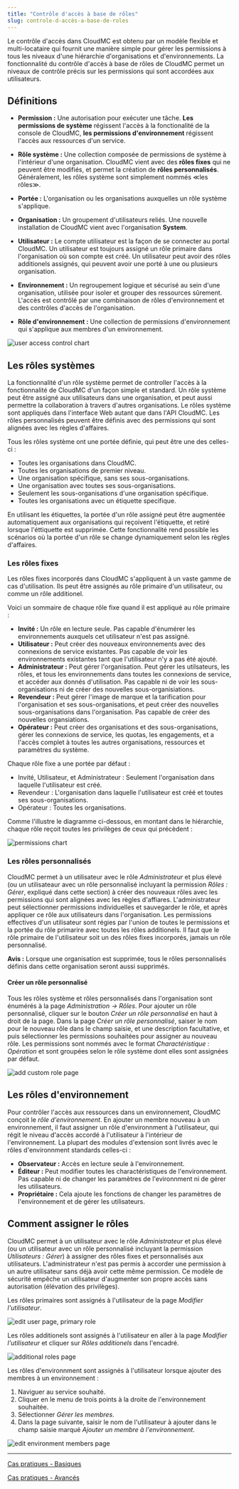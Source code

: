 ```yaml
---
title: "Contrôle d'accès à base de rôles"
slug: controle-d-accès-a-base-de-roles
---
```



Le contrôle d'accès dans CloudMC est obtenu par un modèle flexible et multi-locataire qui fournit une manière simple pour gérer les permissions à tous les niveaux d'une hiérarchie d'organisations et d'environnements.  La fonctionnalité du contrôle d'accès à base de rôles de CloudMC permet un niveaux de contrôle précis sur les permissions qui sont accordées aux utilisateurs.

## Définitions
- **Permission :** Une autorisation pour exécuter une tâche.  **Les permissions de système** régissent l'accès à la fonctionalité de la console de CloudMC, **les permissions d'environnement** régissent l'accès aux ressources d'un service.

- **Rôle système :** Une collection composée de permissions de système à l'intérieur d'une organisation.  CloudMC vient avec des **rôles fixes** qui ne peuvent être modifiés, et permet la création de **rôles personnalisés**.  Généralement, les rôles système sont simplement nommés ≪les rôles≫.

- **Portée :**  L'organisation ou les organisations auxquelles un rôle système s'applique.

- **Organisation :**  Un groupement d'utilisateurs reliés.  Une nouvelle installation de CloudMC vient avec l'organisation **System**.

- **Utilisateur :**  Le compte utilisateur est la façon de se connecter au portal CloudMC.  Un utilisateur est toujours assigné un rôle primaire dans l'organisation où son compte est créé.  Un utilisateur peut avoir des rôles additionels assignés, qui peuvent avoir une porté à une ou plusieurs organisation.

- **Environnement :** Un regroupement logique et sécurisé au sein d'une organisation, utilisée pour isoler et grouper des ressources sûrement.  L'accès est contrôlé par une combinaison de rôles d'environnement et des contrôles d'accès de l'organisation.

- **Rôle d'environnement :**  Une collection de permissions d'environnement qui s'applique aux membres d'un environnement.

![user access control chart](/assets/rbac-roles-chart-fr.png)

## Les rôles systèmes

La fonctionnalité d'un rôle système permet de controller l'accès à la fonctionnalité de CloudMC d'un façon simple et standard.  Un rôle système peut être assigné aux utilisateurs dans une organisation, et peut aussi permettre la collaboration à travers d'autres organisations.  Le rôles système sont appliqués dans l'interface Web autant que dans l'API CloudMC.  Les rôles personnalisés peuvent être définis avec des permissions qui sont alignées avec les règles d'affaires.

Tous les rôles système ont une portée définie, qui peut être une des celles-ci :
- Toutes les organisations dans CloudMC.
- Toutes les organisations de premier niveau.
- Une organisation spécifique, sans ses sous-organisations.
- Une organisation avec toutes ses sous-organisations.
- Seulement les sous-organisations d'une organisation spécifique.
- Toutes les organisations avec un étiquette specifique.

En utilisant les étiquettes, la portée d'un rôle assigné peut être augmentée automatiquement aux organisations qui reçoivent l'étiquette, et retiré lorsque l'éttiquette est supprimée.  Cette fonctionnalité rend possible les scénarios où la portée d'un rôle se change dynamiquement selon les règles d'affaires.

### Les rôles fixes
Les rôles fixes incorporés dans CloudMC s'appliquent à un vaste gamme de cas d'utilisation.  Ils peut être assignés au rôle primaire d'un utilisateur, ou comme un rôle additionel.

Voici un sommaire de chaque rôle fixe quand il est appliqué au rôle primaire :

- **Invité :**  Un rôle en lecture seule.  Pas capable d'énumérer les environnements auxquels cet utilisateur n'est pas assigné.
- **Utilisateur :**  Peut créer des nouveaux environnements avec des connexions de service existantes.  Pas capable de voir les environnements existantes tant que l'utilisateur n'y a pas été ajouté.
- **Administrateur :**  Peut gérer l'organisation.  Peut gérer les utilsateurs, les rôles, et tous les environnements dans toutes les connexions de service, et accéder aux donnés d'utilisation.  Pas capable ni de voir les sous-organisations ni de créer des nouvelles sous-organisiations.
- **Revendeur :** Peut gérer l'image de marque et la tarification pour l'organisation et ses sous-organisations, et peut créer des nouvelles sous-organisations dans l'organisation.  Pas capable de créer des nouvelles organsiations.
- **Opérateur :** Peut créer des organisations et des sous-organisations, gérer les connexions de service, les quotas, les engagements, et a l'accès complet à toutes les autres organisations, ressources et paramètres du système.

Chaque rôle fixe a une portée par défaut :
- Invité, Utilisateur, et Administrateur :  Seulement l'organisation dans laquelle l'utilisateur est créé.
- Revendeur : L'organisation dans laquelle l'utilisateur est créé et toutes ses sous-organisations.
- Opérateur : Toutes les organisations.

Comme l'illustre le diagramme ci-dessous, en montant dans le hiérarchie, chaque rôle reçoit toutes les privilèges de ceux qui précèdent :

![permissions chart](/assets/rbac-permissions-fr.png)

### Les rôles personnalisés

CloudMC permet à un utilisateur avec le rôle *Administrateur* et plus élevé (ou un utilisateaur avec un rôle personnalisé incluyant la permission *Rôles : Gérer*, expliqué dans cette section) à créer des nouveaux rôles avec les permissions qui sont alignées avec les règles d'affiares.  L'administrateur peut sélectionner permissions individuelles et sauvegarder le rôle, et après appliquer ce rôle aux utilisateurs dans l'organisation.  Les permissions effectives d'un utilisateur sont régies par l'union de toutes le permissions et la portée du rôle primarire avec toutes les rôles additionels.  Il faut que le rôle primaire de l'utilisateur soit un des rôles fixes incorporés, jamais un rôle personnalisé.

**Avis :** Lorsque une organisation est supprimée, tous le rôles personnalisés définis dans cette organisation seront aussi supprimés.

#### Créer un rôle personnalisé
Tous les rôles système et rôles personnalisés dans l'organisation sont énumérés à la page *Administration -> Rôles*.  Pour ajouter un rôle personnalisé, cliquer sur le bouton *Créer un rôle personnalisé* en haut à droit de la page.  Dans la page *Créer un rôle personnalisé*, saiser le nom pour le nouveau rôle dans le champ saisie, et une description facultative, et puis sélectionner les permissions souhaitées pour assigner au nouveau rôle.  Les permissions sont nommés avec le format *Charactéristique : Opération* et sont groupées selon le rôle système dont elles sont assignées par défaut.

![add custom role page](/assets/rbac-add_custom_role-en.png)

## Les rôles d'environnement
Pour contrôler l'accès aux ressources dans un environnement, CloudMC conçoit le *rôle d'environnement*.  En ajouter un membre nouveau à un environnement, il faut assigner un rôle d'environnment à l'utilisateur, qui régit le niveau d'accès accordé à l'utilisateur à l'intérieur de l'environnement.  La plupart des modules d'extension sont livrés avec le rôles d'environnment standards celles-ci :

- **Observateur :**  Accès en lecture seule à l'environnement.
- **Éditeur :**  Peut modifier toutes les charactéristiques de l'environnement.  Pas capable ni de changer les paramètres de l'evironnment ni de gérer les utilisateurs.
- **Propriétaire :**  Cela ajoute les fonctions de changer les paramètres de l'environnement et de gérer les utilisateurs.

## Comment assigner le rôles

CloudMC permet à un utilisateur avec le rôle *Administrateur* et plus élevé (ou un utilisateur avec un rôle personnalisé incluyant la permission *Utilisateurs : Gérer*) à assigner des rôles fixes et personnalisés aux utilisateurs.  L'administrateur n'est pas permis à accorder une permission à un autre utilisateur sans déjà avoir cette même permission.  Ce modèle de sécurité empêche un utilisateur d'augmenter son propre accès sans autorisation (élévation des privilèges).

Les rôles primaires sont assignés à l'utilisateur de la page *Modifier l'utilisateur*.

![edit user page, primary role](/assets/rbac-select_primary_role-en.png)

Les rôles additionels sont assignés à l'utilisateur en aller à la page *Modifier l'utilisateur* et cliquer sur *Rôles additionels* dans l'encadré.

![additional roles page](/assets/rbac-additional_roles-en.png)

Les rôles d'environnment sont assignés à l'utilisateur lorsque ajouter des membres à un environnement :
1. Naviguer au service souhaité.
1. Cliquer en le menu de trois points à la droite de l'environnement souhaitée.
1. Sélectionner *Gérer les membres*.
1. Dans la page suivante, saisir le nom de l'utilisateur à ajouter dans le champ saisie marqué *Ajouter un membre à l'environnement*.

![edit environment members page](/assets/rbac-list_of_env_roles-en.png)

---
[Cas pratiques - Basiques](rbac-use-cases-basic.md)

[Cas pratiques - Avancés](rbac-use-cases-advanced.md)
